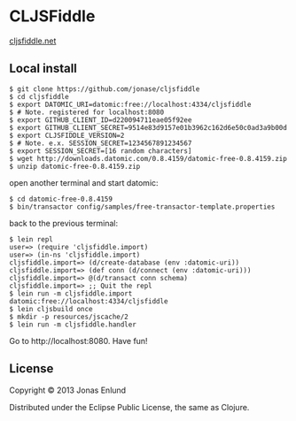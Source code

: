 # CLJSFiddle

[cljsfiddle.net](http://cljsfiddle.net)

## Local install

```
$ git clone https://github.com/jonase/cljsfiddle
$ cd cljsfiddle
$ export DATOMIC_URI=datomic:free://localhost:4334/cljsfiddle
$ # Note. registered for localhost:8080
$ export GITHUB_CLIENT_ID=d220094711eae05f92ee
$ export GITHUB_CLIENT_SECRET=9514e83d9157e01b3962c162d6e50c0ad3a9b00d
$ export CLJSFIDDLE_VERSION=2
$ # Note. e.x. SESSION_SECRET=1234567891234567
$ export SESSION_SECRET=[16 random characters]
$ wget http://downloads.datomic.com/0.8.4159/datomic-free-0.8.4159.zip
$ unzip datomic-free-0.8.4159.zip
```

open another terminal and start datomic:

```
$ cd datomic-free-0.8.4159
$ bin/transactor config/samples/free-transactor-template.properties 
```

back to the previous terminal:

```
$ lein repl
user=> (require 'cljsfiddle.import)
user=> (in-ns 'cljsfiddle.import)
cljsfiddle.import=> (d/create-database (env :datomic-uri))
cljsfiddle.import=> (def conn (d/connect (env :datomic-uri)))
cljsfiddle.import=> @(d/transact conn schema)
cljsfiddle.import=> ;; Quit the repl
$ lein run -m cljsfiddle.import datomic:free://localhost:4334/cljsfiddle
$ lein cljsbuild once
$ mkdir -p resources/jscache/2
$ lein run -m cljsfiddle.handler
```

Go to http://localhost:8080. Have fun!

## License

Copyright © 2013 Jonas Enlund

Distributed under the Eclipse Public License, the same as Clojure.
